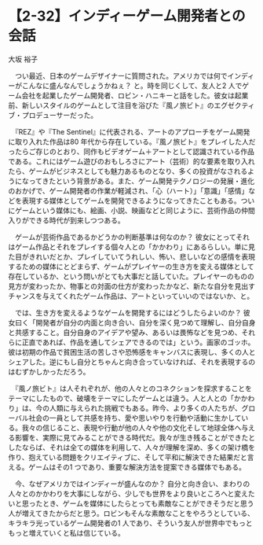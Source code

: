 # 【2-32】インディーゲーム開発者との会話

<div class="author">大坂 裕子</div>

　つい最近、日本のゲームデザイナーに質問された。アメリカでは何でインディーがこんなに盛んなんでしょうかねぇ？ と。時を同じくして、友人と2 人でゲーム会社を起業したゲーム開発者、ロビン・ハニキーと話をした。彼女は起業前、新しいスタイルのゲームとして注目を浴びた『風ノ旅ビト』のエグゼクティブ・プロデューサーだった。

　『REZ』や『The Sentinel』に代表される、アートのアプローチをゲーム開発に取り入れた作品は80 年代から存在している。『風ノ旅ビト』をプレイした人だったらご存じのとおり、同作もビデオゲーム＋アートとして認識されている作品である。これにはゲーム遊びのおもしろさにアート（芸術）的な要素を取り入れたら、ゲームがビジネスとしても魅力あるものとなり、多くの投資がなされるようになってきたという背景がある。また、ゲーム開発テクノロジーの発展・進化のおかげで、ゲーム開発者の作業が軽減され、「心（ハート）」「意識」「感情」などを表現する媒体としてゲームを開発できるようになってきたこともある。ついにゲームという媒体にも、絵画、小説、映画などと同じように、芸術作品の仲間入りができる時代が到来しつつある。

　ゲームが芸術作品であるかどうかの判断基準は何なのか？ 彼女にとってそれはゲーム作品とそれをプレイする個々人との「かかわり」にあるらしい。単に見た目がきれいだとか、プレイしていてうれしい、怖い、悲しいなどの感情を表現するための媒体にとどまらず、ゲームがプレイヤーの生き方を変える媒体として存在しているか、という問いがとても大事だと話していた。プレイヤーのものの見方が変わったか、物事との対面の仕方が変わったかなど、新たな自分を見出すチャンスを与えてくれたゲーム作品は、アートといっていいのではないか、と。

　では、生き方を変えるようなゲームを開発するにはどうしたらよいのか？ 彼女曰く「開発者が自分の内面と向き合い、自分を深く見つめて理解し、自分自身と共感すること。自分自身のアイデアや望み、あるいは畏怖などを見つめ、それらに正直であれば、作品を通してシェアできるのでは」という。画家のゴッホ。彼は初期の作品で貧困生活の苦しさや恐怖感をキャンバスに表現し、多くの人とシェアした。逆にもし自分とちゃんと向き合っていなければ、それを表現するのはむずかしかっただろう。

　『風ノ旅ビト』は人それぞれが、他の人々とのコネクションを探求することをテーマにしたもので、破壊をテーマにしたゲームとは違う。人と人との「かかわり」は、今の人類に与えられた挑戦でもある。昨今、より多くの人たちが、グローバル社会の一員として共感を持ち、愛や思いやりを行動や活動に生かしている。我々の信じること、表現や行動が他の人々や他の文化そして地球全体へ与える影響を、実際に見てみることができる時代だ。我々が生き残ることができたとしたならば、それは全ての媒体を利用して、人々が理解を深め、多くの架け橋を作り、抱えている問題をクリエイティブに、そして平和に解決できた結果だと言える。ゲームはその1 つであり、重要な解決方法を提案できる媒体でもある。

　今、なぜアメリカではインディーが盛んなのか？ 自分と向き合い、まわりの人々とのかかわりを大事にしながら、少しでも世界をより良いところへと変えたいと思ったとき、ゲームを媒体にしたらとっても素敵なことができそうだと思う人が増えてきたからだと思う。ロビンもそんな素敵なことをやろうとしている、キラキラ光っているゲーム開発者の1 人であり、そういう友人が世界中でもっともっと増えていくと私は信じている。
